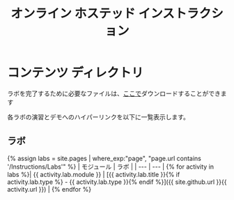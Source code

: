 ﻿---
title: オンライン ホステッド インストラクション
permalink: index.html
layout: home
---

# コンテンツ ディレクトリ

ラボを完了するために必要なファイルは、[ここで](https://github.com/MicrosoftLearning/AZ-303JA-Microsoft-Azure-Architect-Technologies/archive/master.zip)ダウンロードすることができます

各ラボの演習とデモへのハイパーリンクを以下に一覧表示します。

## ラボ

{% assign labs = site.pages | where_exp:"page", "page.url contains '/Instructions/Labs'" %}
| モジュール | ラボ |
| --- | --- | 
{% for activity in labs  %}| {{ activity.lab.module }} | [{{ activity.lab.title }}{% if activity.lab.type %} - {{ activity.lab.type }}{% endif %}]({{ site.github.url }}{{ activity.url }}) |
{% endfor %}

